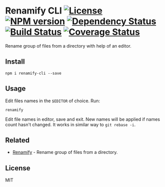 # Renamify CLI [![License][LicenseIMGURL]][LicenseURL] [![NPM version][NPMIMGURL]][NPMURL] [![Dependency Status][DependencyStatusIMGURL]][DependencyStatusURL] [![Build Status][BuildStatusIMGURL]][BuildStatusURL] [![Coverage Status][CoverageIMGURL]][CoverageURL]

Rename group of files from a directory with help of an editor.

## Install

`
npm i renamify-cli --save
`

## Usage

Edit files names in the `$EDITOR` of choice. Run:

```
renamify
```

Edit file names in editor, save and exit. New names will be applied if names count hasn't changed.
It works in similar way to `git rebase -i`.

## Related

- [Renamify](https://github.com/coderaiser/renamify "Renamify") - Rename group of files from a directory.

## License

MIT

[NPMIMGURL]:                https://img.shields.io/npm/v/renamify-cli.svg?style=flat
[BuildStatusIMGURL]:        https://img.shields.io/travis/coderaiser/node-renamify-cli/master.svg?style=flat
[DependencyStatusIMGURL]:   https://img.shields.io/gemnasium/coderaiser/node-renamify-cli.svg?style=flat
[LicenseIMGURL]:            https://img.shields.io/badge/license-MIT-317BF9.svg?style=flat
[NPMURL]:                   https://npmjs.org/package/renamify-cli "npm"
[BuildStatusURL]:           https://travis-ci.org/coderaiser/node-renamify-cli  "Build Status"
[DependencyStatusURL]:      https://gemnasium.com/coderaiser/node-renamify-cli "Dependency Status"
[LicenseURL]:               https://tldrlegal.com/license/mit-license "MIT License"

[CoverageURL]:              https://coveralls.io/github/coderaiser/node-renamify-cli?branch=master
[CoverageIMGURL]:           https://coveralls.io/repos/coderaiser/node-renamify-cli/badge.svg?branch=master&service=github

